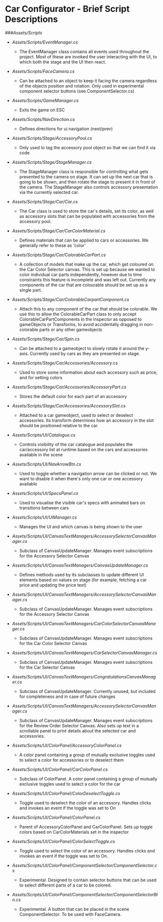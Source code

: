 # Car Configurator - Brief Script Descriptions

###_Assets/Scripts_
* _Assets/Scripts/EventManager.cs_
  * The EventManager class contains all events used throughout the project. Most of these are invoked the user interacting with the UI, to which both the stage and the UI then react.

* _Assets/Scripts/FaceCamera.cs_
  * Can be attached to an object to keep it facing the camera regardless of the objects position and rotation. Only used in experimental component selector buttons (see ComponentSelector.cs)

* _Assets/Scripts/GameManager.cs_
  * Exits the game on ESC

* _Assets/Scripts/NavDirection.cs_
  * Defines directions for ui navigation (next/prev)

* _Assets/Scripts/Stage/AccessoryPool.cs_<br />
  * Only used to tag the accessory pool object so that we can find it via code

* _Assets/Scripts/Stage/StageManager.cs_<br />
  * The StageManager class is responsible for controlling what gets presented to the camera on stage. It can set up the next car that is going to be shown, and then rotate the stage to present it in front of the camera. The StageManager also controls accessory presentation via the currently selected car.

* _Assets/Scripts/Stage/Car/Car.cs_<br />
  * The Car class is used to store the car's details, set its color, as well as accessory slots that can be populated with accessories from the accessory pool.

* _Assets/Scripts/Stage/Car/CarColorMaterial.cs_<br />
  * Defines materials that can be applied to cars or accessories. We generally refer to these as 'color'

* _Assets/Scripts/Stage/Car/ColorableCarPart.cs_<br />
  * A collection of models that make up the car, which get coloured on the Car Color Selector canvas. This is set up because we wanted to color individual car parts independently, however due to time constraints this feature is incomplete and was left out. Currently any components of the car that are colourable should be set up as a single part.

* _Assets/Scripts/Stage/Car/ColorableCarpartComponent.cs_<br />
  * Attach this to any component of the car that should be colorable. We use this to allow the ColorableCarPart class to only accept ColorableCarPartComponents in the inspector as opposed to gameObjects or Transforms, to avoid accidentally dragging in non-colorable parts or any other gameobjects

* _Assets/Scripts/Stage/Car/Spin.cs_<br />
  * Can be attached to a gameobject to slowly rotate it around the y-axis. Currently used by cars as they are presented on stage.

* _Assets/Scripts/Stage/Car/Accessories/Accessory.cs_<br />
  * Used to store some information about each accessory such as price, and for setting colors

* _Assets/Scripts/Stage/Car/Accessories/AccessoryPart.cs_<br />
  * Stores the default color for each part of an accessory

* _Assets/Scripts/Stage/Car/Accessories/AccessorySlot.cs_<br />
  * Attached to a car gameobject, used to select or deselect accessories. Its transform determines how an accessory in the slot should be positioned relative to the car.

* _Assets/Scripts/UI/Catalogue.cs_<br />
  * Controls visibility of the car catalogue and populates the car/accessory list at runtime based on the cars and accessories available in the scene

* _Assets/Scripts/UI/NavArrowBtn.cs_<br />
  * Used to toggle whether a navigation arrow can be clicked or not. We want to disable it when there's only one car or one accessory available

* _Assets/Scripts/UI/SpecsPanel.cs_<br />
  * Used to visualise the visible car's specs with animated bars on transitions between cars

* _Assets/Scripts/UI/UIManager.cs_<br />
  * Manages the UI and which canvas is being shown to the user

* _Assets/Scripts/UI/CanvasTextManagers/AccessorySelectorCanvasManager.cs_<br />
  * Subclass of CanvasUpdateManager. Manages event subscriptions for the Accessory Selector Canvas

* _Assets/Scripts/UI/CanvasTextManagers/CanvasUpdateManager.cs_<br />
  * Defines methods used by its subclasses to update different UI elements based on values on stage (for example, fetching a car price and updating the price text)

* _Assets/Scripts/UI/CanvasTextManagers/AccessorySelectorCanvasManager.cs_<br />
  * Subclass of CanvasUpdateManager. Manages event subscriptions for the Accessory Selector Canvas

* _Assets/Scripts/UI/CanvasTextManagers/CarColorSelectorCanvasManager.cs_<br />
  * Subclass of CanvasUpdateManager. Manages event subscriptions for the Car Color Selector Canvas

* _Assets/Scripts/UI/CanvasTextManagers/CarSelectorCanvasManager.cs_<br />
  * Subclass of CanvasUpdateManager. Manages event subscriptions for the Car Selector Canvas

* _Assets/Scripts/UI/CanvasTextManagers/CongratulationsCanvasManager.cs_<br />
  * Subclass of CanvasUpdateManager. Currently unused, but included for completeness and in case of future changes

* _Assets/Scripts/UI/CanvasTextManagers/AccessorySelectorCanvasManager.cs_<br />
  * Subclass of CanvasUpdateManager. Manages event subscriptions for the Review Order Selector Canvas. Also sets up text in a scrollable panel to print details about the selected car and accessories.

* _Assets/Scripts/UI/ColorPanel/AccessoryColorPanel.cs_<br />
  * A color panel containing a group of mutually exclusive toggles used to select a color for accessories or to deselect them

* _Assets/Scripts/UI/ColorPanel/CarColorPanel.cs_<br />
  * Subclass of ColorPanel. A color panel containing a group of mutually exclusive toggles used to select a color for the car

* _Assets/Scripts/UI/ColorPanel/ColorDeselectToggle.cs_<br />
  * Toggle used to deselect the color of an accessory. Handles clicks and invokes an event if the toggle was set to On

* _Assets/Scripts/UI/ColorPanel/ColorPanel.cs_<br />
  * Parent of AccessoryColorPanel and CarColorPanel. Sets up toggle colors based on CarColorMaterials set in the inspector

* _Assets/Scripts/UI/ColorPanel/ColorSelectToggle.cs_
  * Toggle used to select the color of an accessory. Handles clicks and invokes an event if the toggle was set to On. 

* _Assets/Scripts/UI/ColorPanel/ComponentSelector/ComponentSelector.cs_
  * Experimental. Designed to contain selector buttons that can be used to select different parts of a car to be colored. 

* _Assets/Scripts/UI/ColorPanel/ComponentSelector/ComponentSelectorBtn.cs_
  * Experimental. A button that can be placed in the scene ComponentSelector. To be used with FaceCamera.

